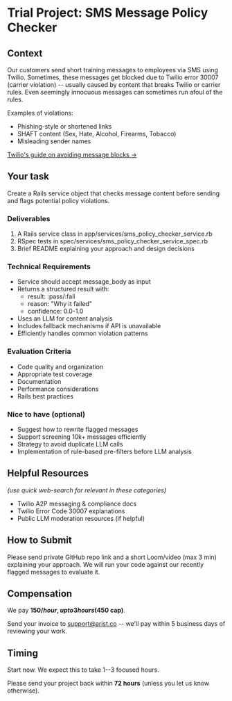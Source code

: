 # Trial Project: SMS Message Policy Checker



## Context

Our customers send short training messages to employees via SMS using Twilio. Sometimes, these messages get blocked due to Twilio error 30007 (carrier violation) -- usually caused by content that breaks Twilio or carrier rules. Even seemingly innocuous messages can sometimes run afoul of the rules.

Examples of violations:

- Phishing-style or shortened links
- SHAFT content (Sex, Hate, Alcohol, Firearms, Tobacco)
- Misleading sender names

[Twilio's guide on avoiding message blocks →](https://help.twilio.com/articles/1260803966670-How-do-I-prevent-my-Twilio-messages-from-being-filtered-blocked-)

## Your task

Create a Rails service object that checks message content before sending and flags potential policy violations.

### Deliverables

1. A Rails service class in app/services/sms_policy_checker_service.rb
2. RSpec tests in spec/services/sms_policy_checker_service_spec.rb
3. Brief README explaining your approach and design decisions

### Technical Requirements

- Service should accept message_body as input
- Returns a structured result with:
  - result: :pass/:fail
  - reason: "Why it failed"
  - confidence: 0.0-1.0
- Uses an LLM for content analysis
- Includes fallback mechanisms if API is unavailable
- Efficiently handles common violation patterns

### Evaluation Criteria

- Code quality and organization
- Appropriate test coverage
- Documentation
- Performance considerations
- Rails best practices

### Nice to have (optional)

- Suggest how to rewrite flagged messages
- Support screening 10k+ messages efficiently
- Strategy to avoid duplicate LLM calls
- Implementation of rule-based pre-filters before LLM analysis

## Helpful Resources

*(use quick web-search for relevant in these categories)*

- Twilio A2P messaging & compliance docs
- Twilio Error Code 30007 explanations
- Public LLM moderation resources (if helpful)

## How to Submit

Please send private GitHub repo link and a short Loom/video (max 3 min) explaining your approach. We will run your code against our recently flagged messages to evaluate it.

## Compensation

We pay **$150/hour, up to 3 hours ($450 cap)**.

Send your invoice to [support@arist.co](mailto:support@arist.co) -- we'll pay within 5 business days of reviewing your work.

## Timing

Start now. We expect this to take 1--3 focused hours.

Please send your project back within **72 hours** (unless you let us know otherwise).

